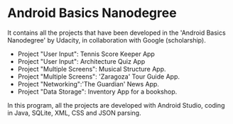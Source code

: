 # Android Basics Nanodegree

It contains all the projects that have been developed in the 'Android Basics Nanodegree' by Udacity, in collaboration with Google (scholarship).

- Project "User Input": Tennis Score Keeper App
- Project "User Input": Architecture Quiz App
- Project "Multiple Screens": Musical Structure App.
- Project "Multiple Screens": 'Zaragoza' Tour Guide App.
- Project "Networking":'The Guardian' News App.
- Project "Data Storage": Inventory App for a bookshop.

In this program, all the projects are developed with Android Studio, coding in Java, SQLite, XML, CSS and JSON parsing.
